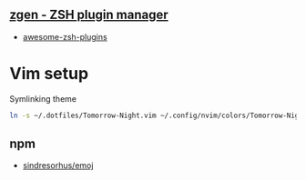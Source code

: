 ## [zgen - ZSH plugin manager](https://github.com/tarjoilija/zgen)

- [awesome-zsh-plugins](https://github.com/unixorn/awesome-zsh-plugins)


# Vim setup

Symlinking theme

```bash
ln -s ~/.dotfiles/Tomorrow-Night.vim ~/.config/nvim/colors/Tomorrow-Night.vim
```


## npm

- [sindresorhus/emoj](https://github.com/sindresorhus/emoj) 


